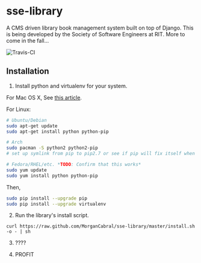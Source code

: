# sse-library

A CMS driven library book management system built on top of Django. This is being developed by the Society of Software Engineers at RIT. More to come in the fall...

![Travis-CI](https://secure.travis-ci.org/cliffano/datagen.png?branch=master)

## Installation

1) Install python and virtualenv for your system.

For Mac OS X, See [this article](https://github.com/mxcl/homebrew/wiki/Homebrew-and-Python).

For Linux:

```bash
# Ubuntu/Debian
sudo apt-get update
sudo apt-get install python python-pip

# Arch
sudo pacman -S python2 python2-pip
# set up symlink from pip to pip2.7 or see if pip will fix itself when upgraded.

# Fedora/RHEL/etc. *TODO: Confirm that this works*
sudo yum update
sudo yum install python python-pip
```

Then,

```bash
sudo pip install --upgrade pip
sudo pip install --upgrade virtualenv
```


2) Run the library's install script.

`curl https://raw.github.com/MorganCabral/sse-library/master/install.sh -o - | sh`

3) ????

4) PROFIT
